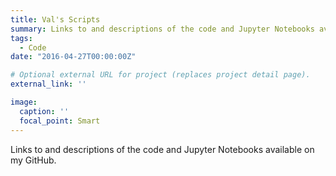 ```yaml
---
title: Val's Scripts
summary: Links to and descriptions of the code and Jupyter Notebooks available on my GitHub. *(Coming Soon...)*
tags:
  - Code
date: "2016-04-27T00:00:00Z"

# Optional external URL for project (replaces project detail page).
external_link: ''

image:
  caption: ''
  focal_point: Smart
---
```

Links to and descriptions of the code and Jupyter Notebooks available on my GitHub.
